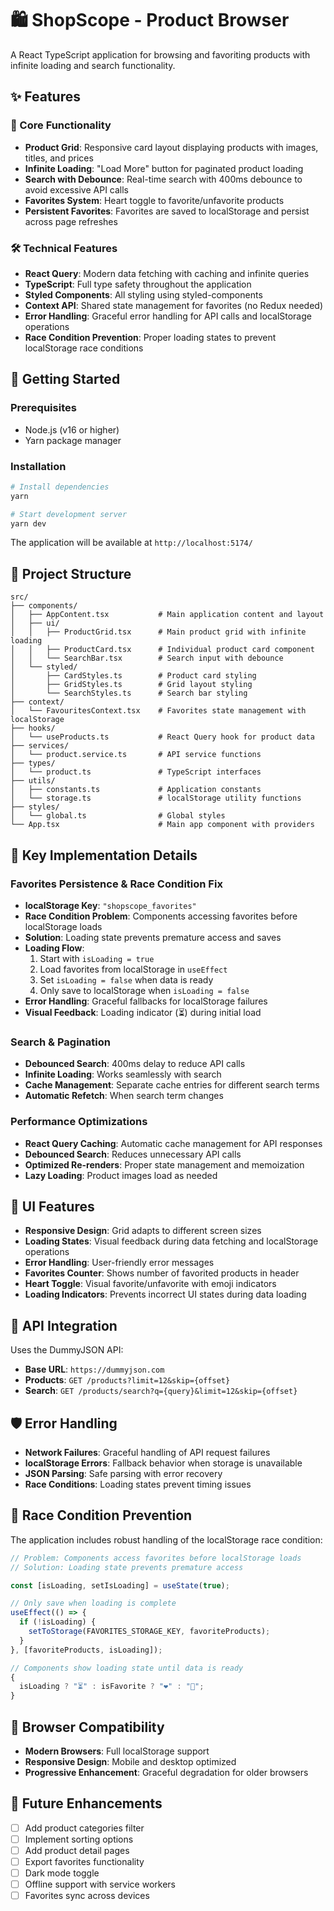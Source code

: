 # 🛍️ ShopScope - Product Browser

A React TypeScript application for browsing and favoriting products with infinite loading and search functionality.

## ✨ Features

### 🎯 Core Functionality

- **Product Grid**: Responsive card layout displaying products with images, titles, and prices
- **Infinite Loading**: "Load More" button for paginated product loading
- **Search with Debounce**: Real-time search with 400ms debounce to avoid excessive API calls
- **Favorites System**: Heart toggle to favorite/unfavorite products
- **Persistent Favorites**: Favorites are saved to localStorage and persist across page refreshes

### 🛠️ Technical Features

- **React Query**: Modern data fetching with caching and infinite queries
- **TypeScript**: Full type safety throughout the application
- **Styled Components**: All styling using styled-components
- **Context API**: Shared state management for favorites (no Redux needed)
- **Error Handling**: Graceful error handling for API calls and localStorage operations
- **Race Condition Prevention**: Proper loading states to prevent localStorage race conditions

## 🚀 Getting Started

### Prerequisites

- Node.js (v16 or higher)
- Yarn package manager

### Installation

```bash
# Install dependencies
yarn

# Start development server
yarn dev
```

The application will be available at `http://localhost:5174/`

## 📁 Project Structure

```
src/
├── components/
│   ├── AppContent.tsx           # Main application content and layout
│   ├── ui/
│   │   ├── ProductGrid.tsx      # Main product grid with infinite loading
│   │   ├── ProductCard.tsx      # Individual product card component
│   │   └── SearchBar.tsx        # Search input with debounce
│   └── styled/
│       ├── CardStyles.ts        # Product card styling
│       ├── GridStyles.ts        # Grid layout styling
│       └── SearchStyles.ts      # Search bar styling
├── context/
│   └── FavouritesContext.tsx    # Favorites state management with localStorage
├── hooks/
│   └── useProducts.ts           # React Query hook for product data
├── services/
│   └── product.service.ts       # API service functions
├── types/
│   └── product.ts               # TypeScript interfaces
├── utils/
│   ├── constants.ts             # Application constants
│   └── storage.ts               # localStorage utility functions
├── styles/
│   └── global.ts                # Global styles
└── App.tsx                      # Main app component with providers
```

## 🔧 Key Implementation Details

### Favorites Persistence & Race Condition Fix

- **localStorage Key**: `"shopscope_favorites"`
- **Race Condition Problem**: Components accessing favorites before localStorage loads
- **Solution**: Loading state prevents premature access and saves
- **Loading Flow**:
  1. Start with `isLoading = true`
  2. Load favorites from localStorage in `useEffect`
  3. Set `isLoading = false` when data is ready
  4. Only save to localStorage when `isLoading = false`
- **Error Handling**: Graceful fallbacks for localStorage failures
- **Visual Feedback**: Loading indicator (⏳) during initial load

### Search & Pagination

- **Debounced Search**: 400ms delay to reduce API calls
- **Infinite Loading**: Works seamlessly with search
- **Cache Management**: Separate cache entries for different search terms
- **Automatic Refetch**: When search term changes

### Performance Optimizations

- **React Query Caching**: Automatic cache management for API responses
- **Debounced Search**: Reduces unnecessary API calls
- **Optimized Re-renders**: Proper state management and memoization
- **Lazy Loading**: Product images load as needed

## 🎨 UI Features

- **Responsive Design**: Grid adapts to different screen sizes
- **Loading States**: Visual feedback during data fetching and localStorage operations
- **Error Handling**: User-friendly error messages
- **Favorites Counter**: Shows number of favorited products in header
- **Heart Toggle**: Visual favorite/unfavorite with emoji indicators
- **Loading Indicators**: Prevents incorrect UI states during data loading

## 🔌 API Integration

Uses the DummyJSON API:

- **Base URL**: `https://dummyjson.com`
- **Products**: `GET /products?limit=12&skip={offset}`
- **Search**: `GET /products/search?q={query}&limit=12&skip={offset}`

## 🛡️ Error Handling

- **Network Failures**: Graceful handling of API request failures
- **localStorage Errors**: Fallback behavior when storage is unavailable
- **JSON Parsing**: Safe parsing with error recovery
- **Race Conditions**: Loading states prevent timing issues

## 🚨 Race Condition Prevention

The application includes robust handling of the localStorage race condition:

```typescript
// Problem: Components access favorites before localStorage loads
// Solution: Loading state prevents premature access

const [isLoading, setIsLoading] = useState(true);

// Only save when loading is complete
useEffect(() => {
  if (!isLoading) {
    setToStorage(FAVORITES_STORAGE_KEY, favoriteProducts);
  }
}, [favoriteProducts, isLoading]);

// Components show loading state until data is ready
{
  isLoading ? "⏳" : isFavorite ? "❤️" : "🤍";
}
```

## 📱 Browser Compatibility

- **Modern Browsers**: Full localStorage support
- **Responsive Design**: Mobile and desktop optimized
- **Progressive Enhancement**: Graceful degradation for older browsers

## 🚀 Future Enhancements

- [ ] Add product categories filter
- [ ] Implement sorting options
- [ ] Add product detail pages
- [ ] Export favorites functionality
- [ ] Dark mode toggle
- [ ] Offline support with service workers
- [ ] Favorites sync across devices
